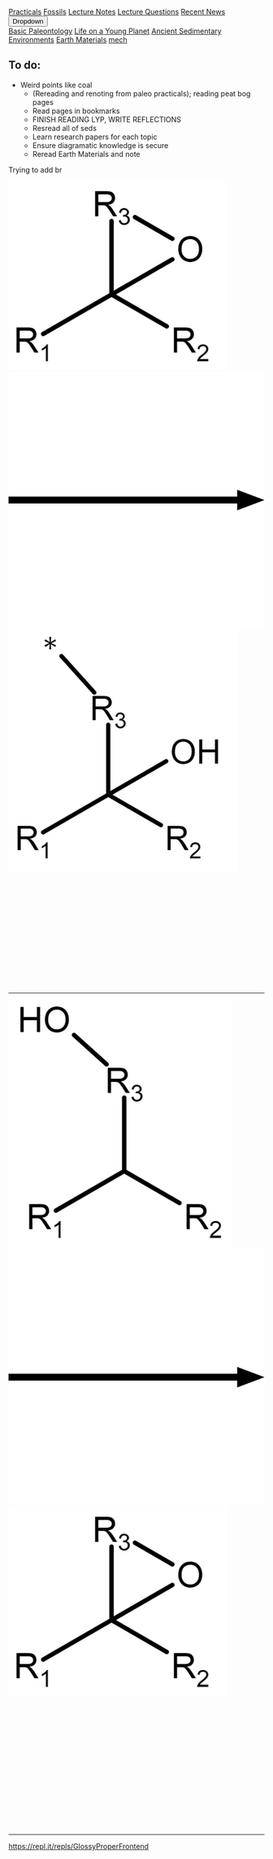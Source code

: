<a name="top"></a>

<div class="navbar">
  <a href="Practicals">Practicals</a>
  <a href="fossils">Fossils</a>
  <a href="LectureNotes">Lecture Notes</a>
  <a href="LectureQs">Lecture Questions</a>
  <a href="RecentNews">Recent News</a>
  <div class="dropdown">
    <button class="dropbtn">Dropdown 
      <i class="fa fa-caret-down"></i>
    </button>
    <div class="dropdown-content">
      <a href="basicpaleo">Basic Paleontology</a>
      <a href="LYP">Life on a Young Planet</a>
      <a href="AncientSeds">Ancient Sedimentary Environments</a>
      <a href="EarthMaterials">Earth Materials</a>
      <a href="mech">mech</a>
    </div>
  </div> 
</div>



## To do:
* Weird points like coal
   * (Rereading and renoting from paleo practicals); reading peat bog pages
   * Read pages in bookmarks
   * FINISH READING LYP, WRITE REFLECTIONS
   * Resread all of seds
   * Learn research papers for each topic
   * Ensure diagramatic knowledge is secure
   * Reread Earth Materials and note

Trying to add br

<div id="wide">
  <div class ="baby"><img src="/mechanism_images/1,2.png"></div>
  <div class ="baby"> <arbutton onclick="myFunction1()"><img src="/mechanism_images/Arrow.png"  class="image"></arbutton>
      <div id="1" style="display:none;">
        Nucleophile, *
      </div> </div>
  <div class ="baby"><img src="/mechanism_images/1.png"  ></div>
</div>

<br>
<br>
<br>
<br>
<br>
<br>
<br>
<br>
<br>
<br>
<br>
<br>
<br>
<hr>

<div id="wide">
  <div class ="baby"><img src="/mechanism_images/2,4.png"></div>
  <div class ="baby"> <arbutton onclick="myFunction2()"><img src="/mechanism_images/Arrow.png"  class="image"></arbutton>
      <div id="2" style="display:none;">
        NaH
      </div> </div>
  <div class ="baby"><img src="/mechanism_images/1,2.png"  ></div>
</div>

<br>
<br>
<br>
<br>
<br>
<br>
<br>
<br> 
<br>
<br>
<br>
<br>
<br>
<br>
<br>
<hr>


















<script>
function myFunction1() {
  var x = document.getElementById("1");
    if (x.style.display === "none") {
      x.style.display = "block";
    } else {
      x.style.display = "none";
    }
  }
</script>

<script>
function myFunction2() {
  var a = document.getElementById("2");
    if (a.style.display === "none") {
      a.style.display = "block";
    } else {
      a.style.display = "none";
    }
  }
</script>

<script>
function myFunction3() {
  var c = document.getElementById("3");
    if (c.style.display === "none") {
      c.style.display = "block";
    } else {
      c.style.display = "none";
    }
  }
</script>

<script>
function myFunction4() {
  var d = document.getElementById("4");
    if (d.style.display === "none") {
      d.style.display = "block";
    } else {
      d.style.display = "none";
    }
  }
</script>

<script>
function myFunction5() {
  var e = document.getElementById("5");
    if (e.style.display === "none") {
      e.style.display = "block";
    } else {
      e.style.display = "none";
    }
  }
</script>

<script>
function myFunction6() {
  var f = document.getElementById("6");
    if (f.style.display === "none") {
      f.style.display = "block";
    } else {
      f.style.display = "none";
    }
  }
</script>


<script>
function myFunction7() {
  var g = document.getElementById("7");
    if (g.style.display === "none") {
      g.style.display = "block";
    } else {
      g.style.display = "none";
    }
  }
</script>

<script>
function myFunction8() {
  var h = document.getElementById("8");
    if (h.style.display === "none") {
      h.style.display = "block";
    } else {
      h.style.display = "none";
    }
  }
</script>

<script>
function myFunction9() {
  var i = document.getElementById("9");
    if (i.style.display === "none") {
      i.style.display = "block";
    } else {
      i.style.display = "none";
    }
  }
</script>

<script>
function myFunction10() {
  var j = document.getElementById("10");
    if (j.style.display === "none") {
      j.style.display = "block";
    } else {
      j.style.display = "none";
    }
  }
</script>

<script>
function myFunction11() {
  var k = document.getElementById("11");
    if (k.style.display === "none") {
      k.style.display = "block";
    } else {
      k.style.display = "none";
    }
  }
</script>

<script>
function myFunction12() {
  var l = document.getElementById("12");
    if (l.style.display === "none") {
      l.style.display = "block";
    } else {
      l.style.display = "none";
    }
  }
</script>


<script>
function myFunction13() {
  var m = document.getElementById("13");
    if (m.style.display === "none") {
      m.style.display = "block";
    } else {
      m.style.display = "none";
    }
  }
</script>

<script>
function myFunction14() {
  var n = document.getElementById("14");
    if (n.style.display === "none") {
      n.style.display = "block";
    } else {
      n.style.display = "none";
    }
  }
</script>

<script>
function myFunction15() {
  var o = document.getElementById("15");
    if (o.style.display === "none") {
      o.style.display = "block";
    } else {
      o.style.display = "none";
    }
  }
</script>

<script>
function myFunction16() {
  var p = document.getElementById("16");
    if (p.style.display === "none") {
      p.style.display = "block";
    } else {
      p.style.display = "none";
    }
  }
</script>

<script>
function myFunction17() {
  var q = document.getElementById("17");
    if (q.style.display === "none") {
      q.style.display = "block";
    } else {
      q.style.display = "none";
    }
  }
</script>

<script>
function myFunction18() {
  var r = document.getElementById("18");
    if (r.style.display === "none") {
      r.style.display = "block";
    } else {
      r.style.display = "none";
    }
  }
</script>

<script>
function myFunction19() {
  var s = document.getElementById("19");
    if (s.style.display === "none") {
      s.style.display = "block";
    } else {
      s.style.display = "none";
    }
  }
</script>

<script>
function myFunction20() {
  var t = document.getElementById("20");
    if (t.style.display === "none") {
      t.style.display = "block";
    } else {
      t.style.display = "none";
    }
  }
</script>

<script>
function myFunction21() {
  var u = document.getElementById("21");
    if (u.style.display === "none") {
      u.style.display = "block";
    } else {
      u.style.display = "none";
    }
  }
</script>

<script>
function myFunction22() {
  var u = document.getElementById("22");
    if (u.style.display === "none") {
      u.style.display = "block";
    } else {
      u.style.display = "none";
    }
  }
</script>

<script>
function myFunction23() {
  var v = document.getElementById("23");
    if (v.style.display === "none") {
      v.style.display = "block";
    } else {
      v.style.display = "none";
    }
  }
</script>

<script>
function myFunction24() {
  var w = document.getElementById("24");
    if (w.style.display === "none") {
      w.style.display = "block";
    } else {
      w.style.display = "none";
    }
  }
</script>


<script>
function myFunction25() {
  var y = document.getElementById("25");
    if (y.style.display === "none") {
      y.style.display = "block";
    } else {
      y.style.display = "none";
    }
  }
</script>

<script>
function myFunction26() {
  var z = document.getElementById("26");
    if (z.style.display === "none") {
      z.style.display = "block";
    } else {
      z.style.display = "none";
    }
  }
</script>

<script>
function myFunction27() {
  var ae = document.getElementById("27");
    if (ae.style.display === "none") {
      ae.style.display = "block";
    } else {
      ae.style.display = "none";
    }
  }
</script>

<script>
function myFunction28() {
  var af = document.getElementById("28");
    if (af.style.display === "none") {
      af.style.display = "block";
    } else {
      af.style.display = "none";
    }
  }
</script>


<script>
function myFunction29() {
  var ag = document.getElementById("29");
    if (ag.style.display === "none") {
      ag.style.display = "block";
    } else {
      ag.style.display = "none";
    }
  }
</script>

<script>
function myFunction30() {
  var ah = document.getElementById("30");
    if (ah.style.display === "none") {
      ah.style.display = "block";
    } else {
      ah.style.display = "none";
    }
  }
</script>

<script>
function myFunction31() {
  var ai = document.getElementById("31");
    if (ai.style.display === "none") {
      ai.style.display = "block";
    } else {
      ai.style.display = "none";
    }
  }
</script>

<script>
function myFunction32() {
  var ja  document.getElementById("32");
    if (ja.style.display === "none") {
      ja.style.display = "block";
    } else {
      ja.style.display = "none";
    }
  }
</script>

<script>
function myFunction33() {
  var ka  document.getElementById("33");
    if (ka.style.display === "none") {
      ka.style.display = "block";
    } else {
      ka.style.display = "none";
    }
  }
</script>

<script>
function myFunction34() {
  var la  document.getElementById("34");
    if (la.style.display === "none") {
      la.style.display = "block";
    } else {
      la.style.display = "none";
    }
  }
</script>


<script>
function myFunction35() {
  var ma  document.getElementById("35");
    if (ma.style.display === "none") {
      ma.style.display = "block";
    } else {
      ma.style.display = "none";
    }
  }
</script>

<script>
function myFunction36() {
  var na  document.getElementById("36");
    if (na.style.display === "none") {
      na.style.display = "block";
    } else {
      na.style.display = "none";
    }
  }
</script>

<script>
function myFunction37() {
  var oa  document.getElementById("37");
    if (oa.style.display === "none") {
      oa.style.display = "block";
    } else {
      oa.style.display = "none";
    }
  }
</script>

<script>
function myFunction38() {
  var pa  document.getElementById("38");
    if (pa.style.display === "none") {
      pa.style.display = "block";
    } else {
      pa.style.display = "none";
    }
  }
</script>

<script>
function myFunction39() {
  var qa  document.getElementById("39");
    if (qa.style.display === "none") {
      qa.style.display = "block";
    } else {
      qa.style.display = "none";
    }
  }
</script>

<script>
function myFunction40() {
  var ra  document.getElementById("40");
    if (ra.style.display === "none") {
      ra.style.display = "block";
    } else {
      ra.style.display = "none";
    }
  }
</script>

<script>
function myFunction41() {
  var sa  document.getElementById("41");
    if (sa.style.display === "none") {
      sa.style.display = "block";
    } else {
      sa.style.display = "none";
    }
  }
</script>

<script>
function myFunction42() {
  var ta  document.getElementById("42");
    if (ta.style.display === "none") {
      ta.style.display = "block";
    } else {
      ta.style.display = "none";
    }
  }
</script>

<script>
function myFunction43() {
  var ua  document.getElementById("43");
    if (ua.style.display === "none") {
      ua.style.display = "block";
    } else {
      ua.style.display = "none";
    }
  }
</script>

<script>
function myFunction44() {
  var ua  document.getElementById("44");
    if (ua.style.display === "none") {
      ua.style.display = "block";
    } else {
      ua.style.display = "none";
    }
  }
</script>

<script>
function myFunction45() {
  var va  document.getElementById("45");
    if (va.style.display === "none") {
      va.style.display = "block";
    } else {
      va.style.display = "none";
    }
  }
</script>

<script>
function myFunction46() {
  var wa  document.getElementById("46");
    if (wa.style.display === "none") {
      wa.style.display = "block";
    } else {
      wa.style.display = "none";
    }
  }
</script>


<script>
function myFunction47() {
  var ya  document.getElementById("47");
    if (ya.style.display === "none") {
      ya.style.display = "block";
    } else {
      ya.style.display = "none";
    }
  }
</script>

<script>
function myFunction48() {
  var za  document.getElementById("48");
    if (za.style.display === "none") {
      za.style.display = "block";
    } else {
      za.style.display = "none";
    }
  }
</script>

<script>
function myFunction49() {
  var za  document.getElementById("49");
    if (za.style.display === "none") {
      za.style.display = "block";
    } else {
      za.style.display = "none";
    }
  }
</script>

<script>
function myFunction50() {
  var za  document.getElementById("50");
    if (za.style.display === "none") {
      za.style.display = "block";
    } else {
      za.style.display = "none";
    }
  }
</script>


https://repl.it/repls/GlossyProperFrontend


